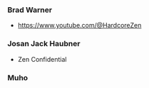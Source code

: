 ### Brad Warner

-   <https://www.youtube.com/@HardcoreZen>

### Josan Jack Haubner

-   Zen Confidential

### Muho
